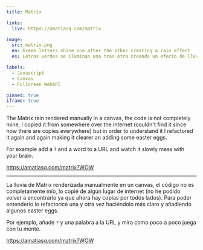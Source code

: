 ```yaml
---
title: Matrix

links:
  live: https://amatiasq.com/matrix

image:
  src: matrix.png
  en: Green letters shine one after the other creating a rain effect
  es: Letras verdes se iluminan una tras otra creando un efecto de lluvia

labels:
  - Javascript
  - Canvas
  - Fullcreen WebAPI

pinned: true
iframe: true
---
```


The Matrix rain rendered manually in a canvas, the code is not completely mine, I copied it from somewhere over the internet (couldn't find it since now there are copies everywhere) but in order to understand it I refactored it again and again making it clearer an adding some easter eggs.

For example add a `?` and a word to a URL and watch it slowly mess with your brain.

https://amatiasq.com/matrix?WOW

---

La lluvia de Matrix renderizada manualmente en un canvas, el código no es completamente mío, lo copié de algún lugar de internet (no he podido volver a encontrarlo ya que ahora hay copias por todos lados). Para poder entenderlo lo refactoricé una y otra vez haciéndolo más claro y añadiendo algunos easter eggs.

Por ejemplo, añade `?` y una palabra a la URL y mira como poco a poco juega con tu mente.

https://amatiasq.com/matrix?WOW
